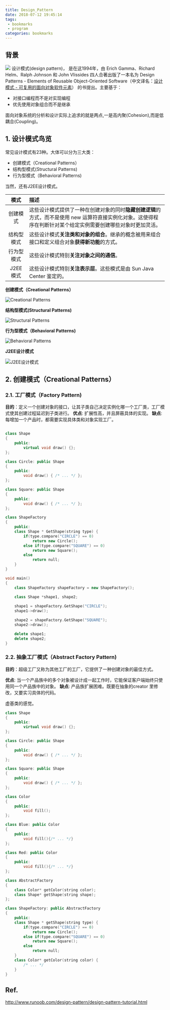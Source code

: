 ```yaml
---
title: Design_Pattern
date: 2018-07-12 19:45:14
tags: 
 - bookmarks
 - program
categories: bookmarks
---
```


## 背景
![](https://gss1.bdstatic.com/9vo3dSag_xI4khGkpoWK1HF6hhy/baike/c0%3Dbaike272%2C5%2C5%2C272%2C90/sign=970418febc003af359b7d4325443ad39/4a36acaf2edda3ccdd0e40d70be93901203f925b.jpg)
设计模式(design pattern)， 是在这1994年，由 Erich Gamma、Richard Helm、Ralph Johnson 和 John Vlissides 四人合著出版了一本名为 Design Patterns - Elements of Reusable Object-Oriented Software（中文译名：[设计模式 - 可复用的面向对象软件元素](https://baike.baidu.com/item/%E8%AE%BE%E8%AE%A1%E6%A8%A1%E5%BC%8F%EF%BC%9A%E5%8F%AF%E5%A4%8D%E7%94%A8%E9%9D%A2%E5%90%91%E5%AF%B9%E8%B1%A1%E8%BD%AF%E4%BB%B6%E7%9A%84%E5%9F%BA%E7%A1%80/7600072?fr=aladdin)） 的书提出。主要基于：
- 对接口编程而不是对实现编程
- 优先使用对象组合而不是继承

面向对象系统的分析和设计实际上追求的就是两点,一是高内聚(Cohesion),而是低耦合(Coupling)。

<!--more-->

## 1. 设计模式鸟览
常见设计模式有23种。大体可以分为三大类：
- 创建模式（Creational Patterns）
- 结构型模式(Structural Patterns)
- 行为型模式（Behavioral Patterns)

当然，还有J2EE设计模式。

模式 | 描述
:-: | :-
创建模式 | 这些设计模式提供了一种在创建对象的同时**隐藏创建逻辑**的方式，而不是使用 new 运算符直接实例化对象。这使得程序在判断针对某个给定实例需要创建哪些对象时更加灵活。
结构型模式 | 这些设计模式**关注类和对象的组合**。继承的概念被用来组合接口和定义组合对象**获得新功能**的方式。
行为型模式 | 这些设计模式特别**关注对象之间的通信**。
J2EE 模式 | 这些设计模式特别**关注表示层**。这些模式是由 Sun Java Center 鉴定的。

**创建模式（Creational Patterns）**

![Creational Patterns](https://raw.githubusercontent.com/JShell07/jshell07.github.io/master/images/DesignPattern/CreationalPattern.png)

**结构型模式(Structural Patterns)**

![Structural Patterns](https://raw.githubusercontent.com/JShell07/jshell07.github.io/master/images/DesignPattern/StructuralPattern.png)

**行为型模式（Behavioral Patterns)**

![Behavioral Patterns](https://raw.githubusercontent.com/JShell07/jshell07.github.io/master/images/DesignPattern/BehavioralPatternpng.png)

**J2EE设计模式**

![J2EE设计模式](https://raw.githubusercontent.com/JShell07/jshell07.github.io/master/images/DesignPattern/J2EEPattern.png)

## 2. 创建模式（Creational Patterns）
### 2.1. 工厂模式（Factory Pattern)
**目的**：定义一个创建对象的接口，让其子类自己决定实例化哪一个工厂类，工厂模式使其创建过程延迟到子类进行。
**优点**: 扩展性高，并且屏蔽具体的实现。
**缺点**: 每增加一个产品时，都需要实现具体类和对象实现工厂。

```c++

class Shape
{
    public:
        virtual void draw() {};
};

class Circle: public Shape
{
    public:
        void draw() { /* ... */ };
};

class Square: public Shape
{
    public:
        void draw() { /* ... */ };
};

class ShapeFactory
{
    public:
    class Shape * GetShape(string type) {
        if(type.compare("CIRCLE") == 0)
            return new Circle();
        else if(type.compare("SQUARE") == 0)
            return new Square();
        else 
            return null;
    }
}

void main()
{
    class ShapeFactory shapeFactory = new ShapeFactory();

    class Shape *shape1, shape2;
    
    shape1 = shapeFactory.GetShape("CIRCLE");
    shape1->draw();

    shape2 = shapeFactory.GetShape("SQUARE");
    shape2->draw();

    delete shape1;
    delete shape2;
}
```

### 2.2. 抽象工厂模式（Abstract Factory Pattern)
**目的**：超级工厂又称为其他工厂的工厂，它提供了一种创建对象的最佳方式。

**优点**: 当一个产品族中的多个对象被设计成一起工作时，它能保证客户端始终只使用同一个产品族中的对象。
**缺点**: 产品族扩展困难。既要在抽象的creator 里修改，又要实习具体的代码。

虚基类的感觉。

```c++
class Shape
{
    public:
        virtual void draw() {};
};

class Circle: public Shape
{
    public:
        void draw() { /* ... */ };
};

class Square: public Shape
{
    public:
        void draw() { /* ... */ };
};

class Color 
{
    public:
        void fill();
};

class Blue: public Color
{
    public:
        void fill(){/* ... */}
};

class Red: public Color
{
    public:
        void fill(){/* ... */}
};

class AbstractFactory
{
    class Color* getColor(string color);
    class Shape* getShape(string shape);
};

class ShapeFactory: public AbstractFactory
{
    public:
    class Shape * getShape(string type) {
        if(type.compare("CIRCLE") == 0)
            return new Circle();
        else if(type.compare("SQUARE") == 0)
            return new Square();
        else 
            return null;
    }
    class Color* getColor(string color) {
        /* ... */
    }
}
```

## Ref.
http://www.runoob.com/design-pattern/design-pattern-tutorial.html